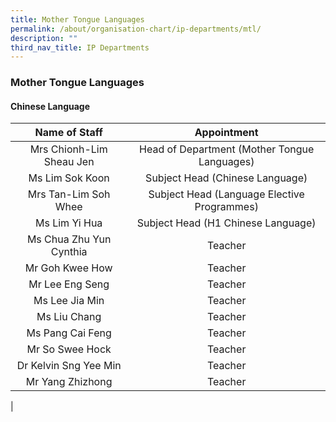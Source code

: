 ```yaml
---
title: Mother Tongue Languages
permalink: /about/organisation-chart/ip-departments/mtl/
description: ""
third_nav_title: IP Departments
---
```

### **Mother Tongue Languages**

#### **Chinese Language**

| Name of Staff | Appointment |
|:---:|:---:|
| Mrs Chionh-Lim Sheau Jen | Head of Department (Mother Tongue Languages) |
| Ms Lim Sok Koon | Subject Head (Chinese Language) |
|  Mrs Tan-Lim Soh Whee | Subject Head (Language Elective Programmes)  |
| Ms Lim Yi Hua  | Subject Head (H1 Chinese Language) |
| Ms Chua Zhu Yun Cynthia | Teacher |
|  Mr Goh Kwee How |  Teacher |
|  Mr Lee Eng Seng | Teacher |
| Ms Lee Jia Min | Teacher |
| Ms Liu Chang  | Teacher |
| Ms Pang Cai Feng  | Teacher  |
| Mr So Swee Hock  | Teacher |
| Dr Kelvin Sng Yee Min | Teacher |
| Mr Yang Zhizhong  | Teacher  |
|



